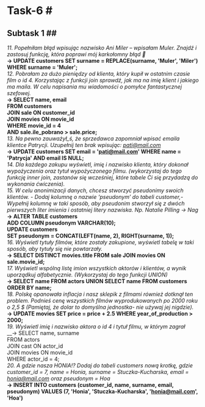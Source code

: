 # Task-6 # <br>
## Subtask 1 ## <br>
*11. Popełniłam błąd wpisując nazwisko Ani Miler – wpisałam Muler. Znajdź i zastosuj funkcję, która poprawi mój karkołomny błąd 🙈* <br>
__→ UPDATE customers SET surname = REPLACE(surname, 'Muler', 'Miler') WHERE surname = 'Muler';__ <br>
*12. Pobrałam za dużo pieniędzy od klienta, który kupił w ostatnim czasie film o id 4. Korzystając z funkcji join sprawdź, jak ma na imię klient i jakiego ma maila. W celu napisania mu wiadomości o pomyłce fantastycznej szefowej.*<br>
__→ SELECT name, email <br>FROM customers <br>JOIN sale ON customer_id <br>JOIN movies ON movie_id <br>WHERE movie_id = 4<br>AND sale.ile_pobrano > sale.price;__<br>
*13. Na pewno zauważył_ś, że sprzedawca zapomniał wpisać emaila klientce Patrycji. Uzupełnij ten brak wpisując: pati@mail.com* <br>
__→ UPDATE customers SET email = 'pati@mail.com' WHERE name = 'Patrycja' AND email IS NULL;__ <br>
*14. Dla każdego zakupu wyświetl, imię i nazwisko klienta, który dokonał wypożyczenia oraz tytuł wypożyczonego filmu. (wykorzystaj do tego funkcję inner join, zastanów się wcześniej, które tabele Ci się przydadzą do wykonania ćwiczenia).* <br>
*15. W celu anonimizacji danych, chcesz stworzyć pseudonimy swoich klientów. - Dodaj kolumnę o nazwie ‘pseudonym’ do tabeli customer,- Wypełnij kolumnę w taki sposób, aby pseudonim stworzył się z dwóch pierwszych liter imienia i ostatniej litery nazwiska. Np. Natalie Pilling → Nag* <br>
__→ ALTER TABLE customers <br>ADD COLUMN pseudonym VARCHAR(10);<br>UPDATE customers<br>SET pseudonym = CONCAT(LEFT(name, 2), RIGHT(surname, 1));__ <br>
*16. Wyświetl tytuły filmów, które zostały zakupione, wyświetl tabelę w taki sposób, aby tytuły się nie powtarzały.* <br>
__→ SELECT DISTINCT movies.title FROM sale JOIN movies ON sale.movie_id;__ <br>
*17. Wyświetl wspólną listę imion wszystkich aktorów i klientów, a wynik uporządkuj alfabetycznie. (Wykorzystaj do tego funkcji UNION)* <br>
__→ SELECT name FROM actors UNION SELECT name FROM customers ORDER BY name;__ <br>
*18. Polskę opanowała inflacja i nasz sklepik z filmami również dotknął ten problem. Podnieś cenę wszystkich filmów wyprodukowanych po 2000 roku o 2,5 $ (Pamiętaj, że dolar to domyślna jednostka- nie używaj jej nigdzie).* <br>
__→ UPDATE movies SET price = price + 2.5 WHERE year_of_production > 2000;__ <br>
*19. Wyświetl imię i nazwisko aktora o id 4 i tytuł filmu, w którym zagrał* <br>
__→ SELECT name, surname<br>FROM actors<br>JOIN cast ON actor_id<br>JOIN movies ON movie_id<br>WHERE actor_id = 4;<br>
*20. A gdzie nasza HONIA!? Dodaj do tabeli customers nową krotkę, gdzie customer_id = 7, name = Honia, surname = Stuczka-Kucharska, email = honia@mail.com oraz pseudonym = Hoa* <br>
__→ INSERT INTO customers (customer_id, name, surname, email, pseudonym) VALUES (7, 'Honia', 'Stuczka-Kucharska', 'honia@mail.com', 'Hoa')__
